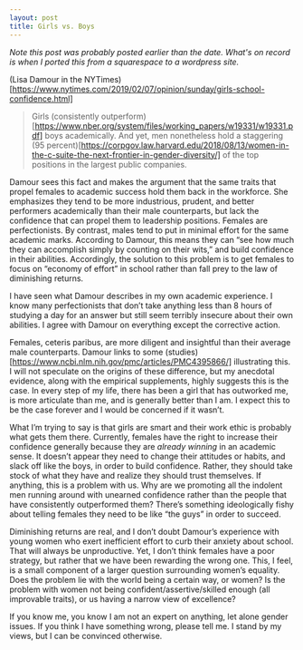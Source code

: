 ```yaml
---
layout: post
title: Girls vs. Boys
---
```


*Note this post was probably posted earlier than the date. What's on record is when I ported this from a squarespace to a wordpress site.*

(Lisa Damour in the NYTimes)[https://www.nytimes.com/2019/02/07/opinion/sunday/girls-school-confidence.html]


>Girls (consistently outperform)[https://www.nber.org/system/files/working_papers/w19331/w19331.pdf] boys academically. And yet, men nonetheless hold a staggering (95 percent)[https://corpgov.law.harvard.edu/2018/08/13/women-in-the-c-suite-the-next-frontier-in-gender-diversity/] of the top positions in the largest public companies.

Damour sees this fact and makes the argument that the same traits that propel females to academic success hold them back in the workforce. She emphasizes they tend to be more industrious, prudent, and better performers academically than their male counterparts, but lack the confidence that can propel them to leadership positions. Females are perfectionists. By contrast, males tend to put in minimal effort for the same academic marks. According to Damour, this means they can “see how much they can accomplish simply by counting on their wits,” and build confidence in their abilities. Accordingly, the solution to this problem is to get females to focus on “economy of effort” in school rather than fall prey to the law of diminishing returns.

I have seen what Damour describes in my own academic experience. I know many perfectionists that don’t take anything less than 8 hours of studying a day for an answer but still seem terribly insecure about their own abilities. I agree with Damour on everything except the corrective action.

Females, ceteris paribus, are more diligent and insightful than their average male counterparts. Damour links to some (studies)[https://www.ncbi.nlm.nih.gov/pmc/articles/PMC4395866/] illustrating this. I will not speculate on the origins of these difference, but my anecdotal evidence, along with the empirical supplements, highly suggests this is the case. In every step of my life, there has been a girl that has outworked me, is more articulate than me, and is generally better than I am. I expect this to be the case forever and I would be concerned if it wasn’t.

What I’m trying to say is that girls are smart and their work ethic is probably what gets them there. Currently, females have the right to increase their confidence generally because they are *already winning* in an academic sense. It doesn’t appear they need to change their attitudes or habits, and slack off like the boys, in order to build confidence. Rather, they should take stock of what they have and realize they should trust themselves. If anything, this is a problem with us. Why are we promoting all the indolent men running around with unearned confidence rather than the people that have consistently outperformed them? There’s something ideologically fishy about telling females they need to be like “the guys” in order to succeed.

Diminishing returns are real, and I don’t doubt Damour’s experience with young women who exert inefficient effort to curb their anxiety about school. That will always be unproductive. Yet, I don’t think females have a poor strategy, but rather that we have been rewarding the wrong one. This, I feel, is a small component of a larger question surrounding women’s equality. Does the problem lie with the world being a certain way, or women? Is the problem with women not being confident/assertive/skilled enough (all improvable traits), or us having a narrow view of excellence?

If you know me, you know I am not an expert on anything, let alone gender issues. If you think I have something wrong, please tell me. I stand by my views, but I can be convinced otherwise.
